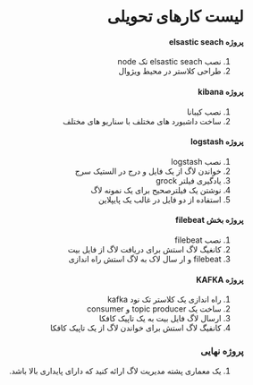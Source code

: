 <div dir="rtl" text-align='right'>

# لیست کارهای تحویلی

 #### پروژه elsastic seach
   1. نصب elsastic seach تک node
   1. طراحی کلاستر در محیط ویژوال
    
#### پروژه kibana
 1. نصب کیبانا
 1. ساخت داشبورد های مختلف با سناریو های مختلف    
 #### پروژه logstash
 1. نصب logstash
 1. خواندن لاگ از یک فایل و درج در الستیک سرج
 1. یادگیری فیلتر grock
 1. نوشتن یک فیلترصحیح برای یک نمونه لاگ
 1. استفاده از دو فایل در غالب یک پایپلاین
 #### پروژه بخش filebeat
  1. نصب filebeat
  1. کانغیگ لاگ استش برای دریافت لاگ از فایل بیت
  1.  filebeat و ار سال لاک به لاگ استش راه اندازی

 #### پروژه KAFKA
 1. راه اندازی یک کلاستر تک نود kafka
 1. ساخت یک topic producer و consumer
 1. ارسال لاگ فایل بیت به یک تاپیک کافکا
 1. کانفیگ لاگ استش برای خواندن لاگ از یک تاپیک کافکا
 
 
  ### پروژه نهایی
 1. یک معماری پشته مدیریت لاگ ارائه کنید که دارای پایداری بالا باشد.

